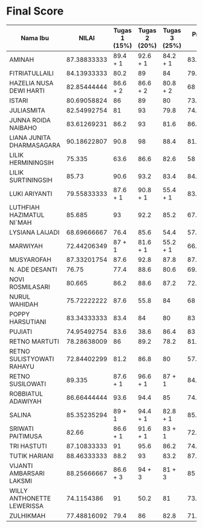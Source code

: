 # Final Score

| Nama Ibu                   | NILAI       | Tugas 1 (15%) | Tugas 2 (20%) | Tugas 3 (25%) | Presentasi (15%) | Final Project (25%) | Keaktifan |
|----------------------------|-------------|---------------|---------------|---------------|------------------|---------------------|-----------|
| AMINAH                     | 87.38833333 | 89.4 + 1      | 92.6 + 1      | 84.2 + 1      | 83.16666667      | 85.33333333         | 1         |
| FITRIATULLAILI             | 84.13933333 | 80.2          | 89            | 84            | 79.84            | 85.33333333         | 0         |
| HAZELIA NUSA DEWI HARTI    | 82.85444444 | 86.6 + 2      | 86.6 + 2      | 80.8 + 2      | 68               | 83.77777778         | 2         |
| ISTARI                     | 80.69058824 | 86            | 89            | 80            | 73.27058824      | 76                  | 0         |
| JULIASMITA                 | 82.54992754 | 81            | 93            | 79.8          | 74.7             | 82.57971014         | 0         |
| JUNNA ROIDA NAIBAHO        | 83.61269231 | 86.2          | 93            | 81.6          | 86.5             | 74.83076923         | 0         |
| LIANA JUNITA DHARMASAGARA  | 90.18622807 | 90.8          | 98            | 88.4          | 81.05263158      | 90.83333333         | 0         |
| LILIK HERMININGSIH         | 75.335      | 63.6          | 86.6          | 82.6          | 58               | 76.5                | 0         |
| LILIK SURTININGSIH         | 85.73       | 90.6          | 93.2          | 83.4          | 84.33333333      | 80                  | 0         |
| LUKI ARIYANTI              | 79.55833333 | 87.6 + 1      | 90.8 + 1      | 55.4 + 1      | 83.16666667      | 85.33333333         | 1         |
| LUTHFIAH HAZIMATUL NI`MAH  | 85.685      | 93            | 92.2          | 85.2          | 67.46666667      | 87.5                | 0         |
| LYSIANA LAIJADI            | 68.69666667 | 76.4          | 85.6          | 54.4          | 57.33333333      | 71.66666667         | 0         |
| MARWIYAH                   | 72.44206349 | 87 + 1        | 81.6 + 1      | 55.2 + 1      | 66.53333333      | 74.76825397         | 1         |
| MUSYAROFAH                 | 87.33201754 | 87.6          | 92.8          | 87.8          | 87.5             | 82.22807018         | 0         |
| N. ADE DESANTI             | 76.75       | 77.4          | 88.6          | 80.6          | 69.6             | 67.32               | 0         |
| NOVI ROSMILASARI           | 80.665      | 86.2          | 88.6          | 87.2          | 72.5             | 69.36               | 0         |
| NURUL WAHIDAH              | 75.72222222 | 87.6          | 55.8          | 84            | 68               | 80.88888889         | 0         |
| POPPY HARSUTIANI           | 83.34333333 | 83.4          | 84            | 80            | 83               | 86.33333333         | 0         |
| PUJIATI                    | 74.95492754 | 83.6          | 38.6          | 86.4          | 83               | 82.57971014         | 0         |
| RETNO MARTUTI              | 78.28638009 | 86            | 89.2          | 78.2          | 81.41176471      | 63.13846154         | 0         |
| RETNO SULISTYOWATI RAHAYU  | 72.84402299 | 81.2          | 86.8          | 80            | 57.33333333      | 58.81609195         | 0         |
| RETNO SUSILOWATI           | 89.335      | 87.6 + 1      | 96.6 + 1      | 87 + 1        | 84.33333333      | 87.5                | 1         |
| ROBBIATUL ADAWIYAH         | 86.66444444 | 93.6          | 94.4          | 85            | 74.96296296      | 85                  | 0         |
| SALINA                     | 85.35235294 | 89 + 1        | 94.4 + 1      | 82.8 + 1      | 85.48235294      | 76                  | 1         |
| SRIWATI PAITIMUSA          | 82.66       | 86.6 + 1      | 91.6 + 1      | 83 + 1        | 72.5             | 76.5                | 1         |
| TRI HASTUTI                | 87.10833333 | 91            | 95.6          | 86.2          | 74.7             | 86.33333333         | 0         |
| TUTIK HARIANI              | 88.46333333 | 88.2          | 93            | 83.2          | 87.5             | 90.83333333         | 0         |
| VIJANTI AMBARSARI LAKSMI   | 88.25666667 | 86.6 + 3      | 94 + 3        | 81 + 3        | 85               | 86.66666667         | 3         |
| WILLY ANTHONETTE LEWERISSA | 74.1154386  | 91            | 50.2          | 81            | 73.68421053      | 76.49122807         | 0         |
| ZULHIKMAH                  | 77.48816092 | 79.4          | 86            | 82.8          | 71.66666667      | 67.71264368         | 0         |
